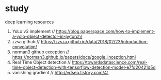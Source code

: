 # study
deep learning resources
1. YoLo v3 implement // https://blog.paperspace.com/how-to-implement-a-yolo-object-detector-in-pytorch/
2. zzsa github // https://zzsza.github.io/data/2018/02/23/introduction-convolution/
3. norman3 github exception // https://norman3.github.io/papers/docs/google_inception.html
4. Real Time Object detection // https://towardsdatascience.com/real-time-object-detection-with-tensorflow-detection-model-e7fd20421d5d
5. vanishing gradient // http://ydseo.tistory.com/41
